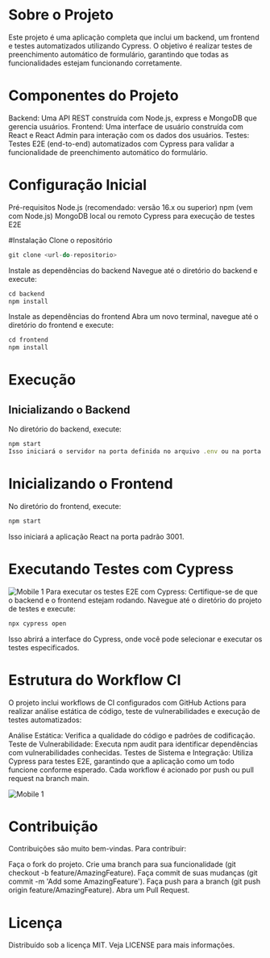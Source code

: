 # Sobre o Projeto
Este projeto é uma aplicação completa que inclui um backend, um frontend e testes automatizados utilizando Cypress. O objetivo é realizar testes de preenchimento automático de formulário, garantindo que todas as funcionalidades estejam funcionando corretamente.

# Componentes do Projeto
Backend: Uma API REST construída com Node.js, express e MongoDB que gerencia usuários.
Frontend: Uma interface de usuário construída com React e React Admin para interação com os dados dos usuários.
Testes: Testes E2E (end-to-end) automatizados com Cypress para validar a funcionalidade de preenchimento automático do formulário.

# Configuração Inicial
Pré-requisitos
Node.js (recomendado: versão 16.x ou superior)
npm (vem com Node.js)
MongoDB local ou remoto
Cypress para execução de testes E2E

#Instalação
Clone o repositório
````javascript
git clone <url-do-repositorio>
````
Instale as dependências do backend
Navegue até o diretório do backend e execute:
````javascript
cd backend
npm install
````
Instale as dependências do frontend
Abra um novo terminal, navegue até o diretório do frontend e execute:
````javascript
cd frontend
npm install
````
# Execução
## Inicializando o Backend
No diretório do backend, execute:
````javascript
npm start
Isso iniciará o servidor na porta definida no arquivo .env ou na porta padrão 3000.
````
# Inicializando o Frontend
No diretório do frontend, execute:
````javascript
npm start
````
Isso iniciará a aplicação React na porta padrão 3001.

# Executando Testes com Cypress
![Mobile 1](https://cypress-io.ghost.io/blog/content/images/2020/07/passing-test.gif)
Para executar os testes E2E com Cypress:
Certifique-se de que o backend e o frontend estejam rodando.
Navegue até o diretório do projeto de testes e execute:
````javascript
npx cypress open
````
Isso abrirá a interface do Cypress, onde você pode selecionar e executar os testes especificados.

# Estrutura do Workflow CI
O projeto inclui workflows de CI configurados com GitHub Actions para realizar análise estática de código, teste de vulnerabilidades e execução de testes automatizados:

Análise Estática: Verifica a qualidade do código e padrões de codificação.
Teste de Vulnerabilidade: Executa npm audit para identificar dependências com vulnerabilidades conhecidas.
Testes de Sistema e Integração: Utiliza Cypress para testes E2E, garantindo que a aplicação como um todo funcione conforme esperado.
Cada workflow é acionado por push ou pull request na branch main.

![Mobile 1](https://miro.medium.com/v2/resize:fit:700/1*ICOIFVTu5IlAZGGijYezkg.jpeg)

# Contribuição
Contribuições são muito bem-vindas. Para contribuir:

Faça o fork do projeto.
Crie uma branch para sua funcionalidade (git checkout -b feature/AmazingFeature).
Faça commit de suas mudanças (git commit -m 'Add some AmazingFeature').
Faça push para a branch (git push origin feature/AmazingFeature).
Abra um Pull Request.

# Licença
Distribuído sob a licença MIT. Veja LICENSE para mais informações.
